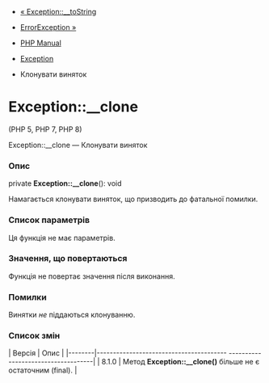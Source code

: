 - [« Exception::\_\_toString](exception.tostring.md)
- [ErrorException »](class.errorexception.md)

- [PHP Manual](index.md)
- [Exception](class.exception.md)
- Клонувати виняток

# Exception::\_\_clone

(PHP 5, PHP 7, PHP 8)

Exception::\_\_clone — Клонувати виняток

### Опис

private **Exception::\_\_clone**(): void

Намагається клонувати виняток, що призводить до фатальної помилки.

### Список параметрів

Ця функція не має параметрів.

### Значення, що повертаються

Функція не повертає значення після виконання.

### Помилки

Винятки *не* піддаються клонуванню.

### Список змін

| Версія | Опис |
|--------|---------------------------------------- ------------------------------------|
| 8.1.0 | Метод **Exception::\_\_clone()** більше не є остаточним (final). |
